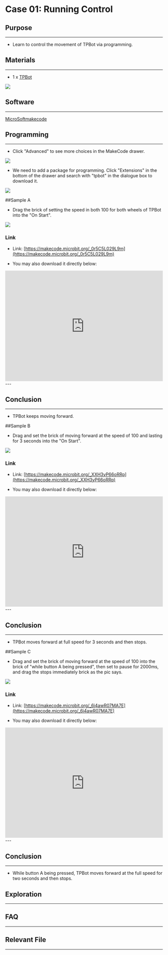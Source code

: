 # Case 01: Running Control

## Purpose
---
- Learn to control the movement of TPBot via programming.

## Materials 
---

- 1 x [TPBot](https://item.taobao.com/item.htm?spm=a1z10.5-c-s.w4002-18602834185.41.68d15ccfBFHNPy&id=618758535761)



![](./images/TPBot_tianpeng_case_01_01.png)





## Software
---
[MicroSoftmakecode](https://makecode.microbit.org/#)


## Programming
---


- Click "Advanced" to see more choices in the MakeCode drawer. 

![](./images/TPBot_tianpeng_case_01_02.png)

-  We need to add a package for programming. Click "Extensions" in the bottom of the drawer and search with "tpbot" in the dialogue box to download it.  

![](./images/TPBot_tianpeng_case_01_03.png)

##Sample A
- Drag the brick of setting the speed in both 100 for both wheels of TPBot into the "On Start". 

![](./images/TPBot_tianpeng_case_01_04.png)

### Link
- Link: [https://makecode.microbit.org/_0r5C5L029L9m](https://makecode.microbit.org/_0r5C5L029L9m)

- You may also download it directly below:

<div style="position:relative;height:0;padding-bottom:70%;overflow:hidden;"><iframe style="position:absolute;top:0;left:0;width:100%;height:100%;" src="https://makecode.microbit.org/#pub:_0r5C5L029L9m" frameborder="0" sandbox="allow-popups allow-forms allow-scripts allow-same-origin"></iframe></div>  
---

## Conclusion
---
- TPBot keeps moving forward. 

##Sample B
- Drag and set the brick of moving forward at the speed of 100 and lasting for 3 seconds into the "On Start". 

![](./images/TPBot_tianpeng_case_01_05.png)

### Link
- Link: [https://makecode.microbit.org/_XXH3yP66oRRp](https://makecode.microbit.org/_XXH3yP66oRRp)

- You may also download it directly below:

<div style="position:relative;height:0;padding-bottom:70%;overflow:hidden;"><iframe style="position:absolute;top:0;left:0;width:100%;height:100%;" src="https://makecode.microbit.org/#pub:_XXH3yP66oRRp" frameborder="0" sandbox="allow-popups allow-forms allow-scripts allow-same-origin"></iframe></div>  
---

## Conclusion
---

- TPBot moves forward at full speed for 3 seconds and then stops. 

##Sample C
- Drag and set the brick of moving forward at the speed of 100 into the brick of "while button A being pressed", then set to pause for 2000ms, and drag the stops immediately brick as the pic says. 

![](./images/TPBot_tianpeng_case_01_06.png)

### Link
- Link: [https://makecode.microbit.org/_6i4awR07MA7E](https://makecode.microbit.org/_6i4awR07MA7E)

- You may also download it directly below:

<div style="position:relative;height:0;padding-bottom:70%;overflow:hidden;"><iframe style="position:absolute;top:0;left:0;width:100%;height:100%;" src="https://makecode.microbit.org/#pub:_6i4awR07MA7E" frameborder="0" sandbox="allow-popups allow-forms allow-scripts allow-same-origin"></iframe></div>  
---

## Conclusion
---

- While button A being pressed, TPBot moves forward at the full speed for two seconds and then stops. 

## Exploration
---


## FAQ
---


## Relevant File 
---

